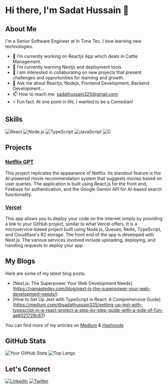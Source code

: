 # Hi there, I'm Sadat Hussain 👋

## About Me
I'm a Senior Software Engineer at In Time Tec. I love learning new technologies.

- 🔭 I’m currently working on Reactjs App which deals in Cattle Management.
- 🌱 I’m currently learning Nextjs and deployment tools.
- 👯 I am interested in collaborating on new projects that present challenges and opportunities for learning and growth.
- 💬 Ask me about Reactjs, Nodejs, Frontend Development, Backend Development...
- 📫 How to reach me: sadathussain325@gmail.com
- ⚡ Fun fact: At one point in life, I wanted to be a Comedian!

## Skills
![React](https://img.shields.io/badge/React-20232A?style=for-the-badge&logo=react&logoColor=61DAFB)
![Node.js](https://img.shields.io/badge/Node.js-339933?style=for-the-badge&logo=nodedotjs&logoColor=white)
![TypeScript](https://img.shields.io/badge/TypeScript-007ACC?style=for-the-badge&logo=typescript&logoColor=white)
![JavaScript](https://img.shields.io/badge/JavaScript-F7DF1E?style=for-the-badge&logo=javascript&logoColor=black)
![C](https://img.shields.io/badge/C-A8B9CC?style=for-the-badge&logo=c&logoColor=white)


## Projects
### [Netflix GPT](https://github.com/SadatHussain7/netflix-gpt)
This project replicates the appearance of Netflix. Its standout feature is the AI-powered movie recommendation system that suggests movies based on user queries. The application is built using React.js for the front end, Firebase for authentication, and the Google Gemini API for AI-based search functionality.

### [Vercel](https://github.com/SadatHussain7/vercel)
This app allows you to deploy your code on the internet simply by providing a link to your GitHub project, similar to what Vercel offers. It is a microservice-based project built using Node.js, Queues, Redis, TypeScript, and Cloudflare's R2 storage. The front end of the app is developed with Next.js. The various services involved include uploading, deploying, and handling requests to deploy your app.

## My Blogs
Here are some of my latest blog posts:

- [Next.js: The Superpower Your Web Development Needs] (https://namastedev.com/blog/next-js-the-superpower-your-web-development-needs/)
- [How to Set Up Jest with TypeScript in React: A Comprehensive Guide] (https://medium.com/@sadathussain325/setting-up-jest-with-typescript-in-a-react-project-a-step-by-step-guide-with-a-side-of-fun-ae6021729c67)

You can find more of my articles on [Medium](https://medium.com/@sadathussain325) & [Hashnode](https://sadathussain.hashnode.dev/)


## GitHub Stats
![Your GitHub Stats](https://github-readme-stats.vercel.app/api?username=SadatHussain7&show_icons=true)
![Top Langs](https://github-readme-stats.vercel.app/api/top-langs/?username=SadatHussain7&layout=compact)

## Let's Connect
[![LinkedIn](https://img.shields.io/badge/LinkedIn-0A66C2?style=for-the-badge&logo=linkedin&logoColor=white)](https://www.linkedin.com/in/sadat-hussain7/)
[![Twitter](https://img.shields.io/badge/Twitter-1DA1F2?style=for-the-badge&logo=twitter&logoColor=white)](https://twitter.com/sadat_hussain_7)
